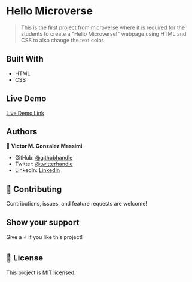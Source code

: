 # Hello Microverse

>This is the first project from microverse where it is required for the students to create a "Hello Microverse!" webpage using HTML and CSS to also change the text color.


## Built With

- HTML
- CSS

## Live Demo

[Live Demo Link](https://vgonma.github.io/HelloMicroverse/) 


## Authors

👤 **Victor M. Gonzalez Massimi**

- GitHub: [@githubhandle](https://github.com/vgonma)
- Twitter: [@twitterhandle](https://twitter.com/Victor_GonMa)
- LinkedIn: [LinkedIn](https://www.linkedin.com/in/victor-manuel-gonzalez-massimi-a77265124 )

## 🤝 Contributing

Contributions, issues, and feature requests are welcome!

## Show your support

Give a ⭐️ if you like this project!

## 📝 License

This project is [MIT](./LICENSE) licensed.
